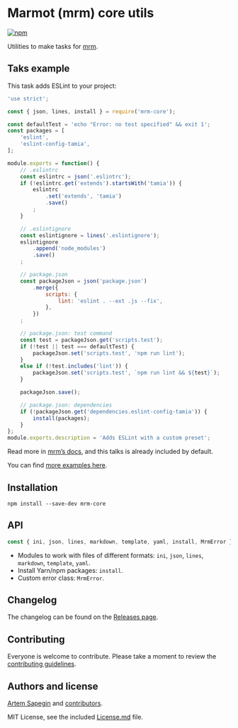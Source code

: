 # Marmot (mrm) core utils

[![npm](https://img.shields.io/npm/v/mrm-core.svg)](https://www.npmjs.com/package/mrm-core)

Utilities to make tasks for [mrm](https://github.com/sapegin/mrm).

## Taks example

This task adds ESLint to your project:

```js
'use strict';

const { json, lines, install } = require('mrm-core');

const defaultTest = 'echo "Error: no test specified" && exit 1';
const packages = [
	'eslint',
	'eslint-config-tamia',
];

module.exports = function() {
	// .eslintrc
	const eslintrc = json('.eslintrc');
	if (!eslintrc.get('extends').startsWith('tamia')) {
		eslintrc
			.set('extends', 'tamia')
			.save()
		;
	}

	// .eslintignore
	const eslintignore = lines('.eslintignore');
	eslintignore
		.append('node_modules')
		.save()
	;

	// package.json
	const packageJson = json('package.json')
		.merge({
			scripts: {
				lint: 'eslint . --ext .js --fix',
			},
		})
	;

	// package.json: test command
	const test = packageJson.get('scripts.test');
	if (!test || test === defaultTest) {
		packageJson.set('scripts.test', 'npm run lint');
	}
	else if (!test.includes('lint')) {
		packageJson.set('scripts.test', `npm run lint && ${test}`);
	}

	packageJson.save();

	// package.json: dependencies
	if (!packageJson.get('dependencies.eslint-config-tamia')) {
		install(packages);
	}
};
module.exports.description = 'Adds ESLint with a custom preset';
```

Read more in [mrm’s docs](https://github.com/sapegin/mrm), and this talks is already included by default.

You can find [more examples here](https://github.com/sapegin/dotfiles/tree/master/mrm).

## Installation

```
npm install --save-dev mrm-core
```

## API

```js
const { ini, json, lines, markdown, template, yaml, install, MrmError } = require('mrm-core');
```

* Modules to work with files of different formats: `ini`, `json`, `lines`, `markdown`, `template`, `yaml`.
* Install Yarn/npm packages: `install`.
* Custom error class: `MrmError`.

## Changelog

The changelog can be found on the [Releases page](https://github.com/sapegin/mrm/releases).

## Contributing

Everyone is welcome to contribute. Please take a moment to review the [contributing guidelines](Contributing.md).

## Authors and license

[Artem Sapegin](http://sapegin.me) and [contributors](https://github.com/sapegin/mrm/graphs/contributors).

MIT License, see the included [License.md](License.md) file.
